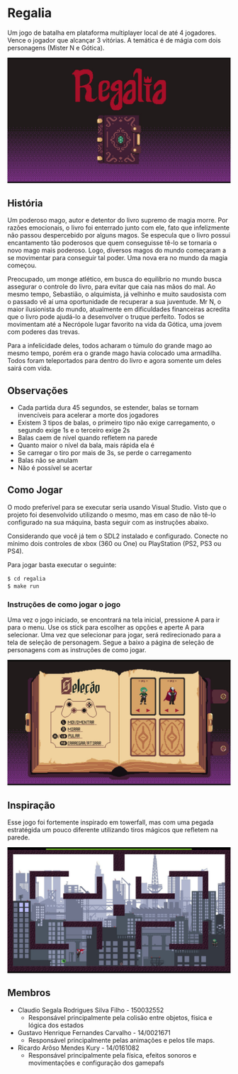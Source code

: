 # Regalia

Um jogo de batalha em plataforma multiplayer local de até 4 jogadores. Vence o jogador que alcançar 3 vitórias. A temática é de mágia com dois personagens (Mister N e Gótica).

![tela instruções](data/initial.jpeg)


## História

Um poderoso mago, autor e detentor do livro supremo de magia morre. Por razões emocionais, o livro foi enterrado junto com ele, fato que infelizmente não passou despercebido por alguns magos. Se especula que o livro possui encantamento tão poderosos que quem conseguisse tê-lo se tornaria o novo mago mais poderoso. Logo, diversos magos do mundo começaram a se movimentar para conseguir tal poder. Uma nova era no mundo da magia começou.

Preocupado, um monge atlético, em busca do equilíbrio no mundo busca assegurar o controle do livro, para evitar que caia nas mãos do mal. Ao mesmo tempo, Sebastião, o alquimista, já velhinho e muito saudosista com o passado vê aí uma oportunidade de recuperar a sua juventude. Mr N, o maior ilusionista do mundo, atualmente em dificuldades financeiras acredita que o livro pode ajudá-lo a desenvolver o truque perfeito. Todos se movimentam até a Necrópole lugar favorito na vida da Gótica, uma jovem com poderes das trevas. 

Para a infelicidade deles, todos acharam o túmulo do grande mago ao mesmo tempo, porém era o grande mago havia colocado uma armadilha. Todos foram teleportados para dentro do livro e agora somente um deles sairá com vida.

## Observações

+ Cada partida dura 45 segundos, se estender, balas se tornam invencíveis para acelerar a morte dos jogadores
+ Existem 3 tipos de balas, o primeiro tipo não exige carregamento, o segundo exige 1s e o terceiro exige 2s
+ Balas caem de nível quando refletem na parede
+ Quanto maior o nível da bala, mais rápida ela é
+ Se carregar o tiro por mais de 3s, se perde o carregamento
+ Balas não se anulam
+ Não é possível se acertar

## Como Jogar

O modo preferível para se executar seria usando Visual Studio. Visto que o projeto foi desenvolvido utilizando o mesmo, mas em caso de não tê-lo configurado na sua máquina, basta seguir com as instruções abaixo.

Considerando que você já tem o SDL2 instalado e configurado. Conecte no mínimo dois controles de xbox (360 ou One) ou PlayStation (PS2, PS3 ou PS4).

Para jogar basta executar o seguinte:

```bash
$ cd regalia
$ make run
```

### Instruções de como jogar o jogo

Uma vez o jogo iniciado, se encontrará na tela inicial, pressione A para ir para o menu. Use os stick para escolher as opções e aperte A para selecionar. Uma vez que selecionar para jogar, será redirecionado para a tela de seleção de personagem. Segue a baixo a página de seleção de personagens com as instruções de como jogar.

![tela instruções](data/instructions.jpeg)

## Inspiração

Esse jogo foi fortemente inspirado em towerfall, mas com uma pegada estratégida um pouco diferente utilizando tiros mágicos que refletem na parede.

![tela instruções](data/game.jpeg)

## Membros

+ Claudio Segala Rodrigues Silva Filho - 150032552
  + Responsável principalmente pela colisão entre objetos, física e lógica dos estados
+ Gustavo Henrique Fernandes Carvalho - 14/0021671
  + Responsável principalmente pelas animações e pelos tile maps.
+ Ricardo Arôso Mendes Kury - 14/0161082
  + Responsável principalmente pela física, efeitos sonoros e movimentações e configuração dos gamepafs
